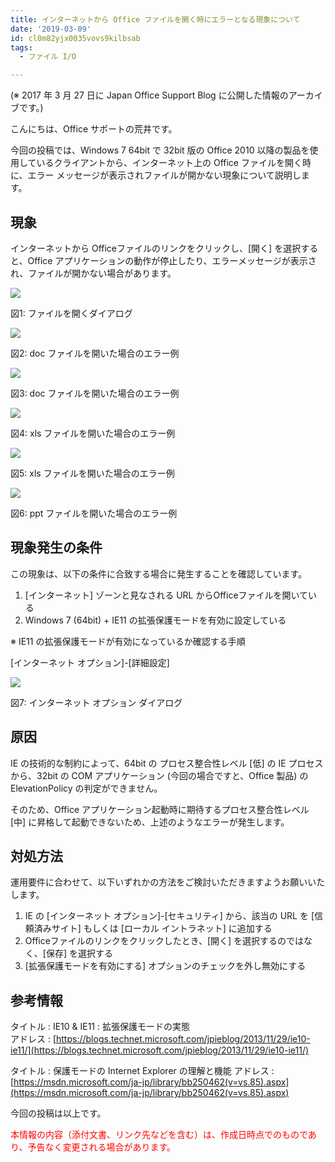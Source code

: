 ```yaml
---
title: インターネットから Office ファイルを開く時にエラーとなる現象について
date: '2019-03-09'
id: cl0m82yjx0035vovs9kilbsab
tags:
  - ファイル I/O

---
```


(※ 2017 年 3 月 27 日に Japan Office Support Blog に公開した情報のアーカイブです。)

こんにちは、Office サポートの荒井です。

  

今回の投稿では、Windows 7 64bit で 32bit 版の Office 2010 以降の製品を使用しているクライアントから、インターネット上の Office ファイルを開く時に、エラー メッセージが表示されファイルが開かない現象について説明します。

  

  

**現象**
------

  

インターネットから Officeファイルのリンクをクリックし、\[開く\] を選択すると、Office アプリケーションの動作が停止したり、エラーメッセージが表示され、ファイルが開かない場合があります。

![](image1.png)  

[](https://msdnshared.blob.core.windows.net/media/2017/03/Pic1.png)

図1: ファイルを開くダイアログ

![](image2.png)  

[](https://msdnshared.blob.core.windows.net/media/2017/03/Pic2.png)

図2: doc ファイルを開いた場合のエラー例

  

[](https://msdnshared.blob.core.windows.net/media/2017/03/Pic3.png)

![](image3.png)

図3: doc ファイルを開いた場合のエラー例

  

  

[](https://msdnshared.blob.core.windows.net/media/2017/03/Pic4.png)

![](image4.png)

図4: xls ファイルを開いた場合のエラー例

  

[](https://msdnshared.blob.core.windows.net/media/2017/03/Pic5.png)

![](image5.png)

図5: xls ファイルを開いた場合のエラー例

  

  

[](https://msdnshared.blob.core.windows.net/media/2017/03/Pic6.png)

![](image6.png)

図6: ppt ファイルを開いた場合のエラー例

  

  

現象発生の条件
-------

  

この現象は、以下の条件に合致する場合に発生することを確認しています。

  

1.  \[インターネット\] ゾーンと見なされる URL からOfficeファイルを開いている
2.  Windows 7 (64bit) + IE11 の拡張保護モードを有効に設定している  
    

  

  

※ IE11 の拡張保護モードが有効になっているか確認する手順

  

\[インターネット オプション\]-\[詳細設定\]

  

[](https://msdnshared.blob.core.windows.net/media/2017/03/Pic7.png)

![](image7.png)

図7: インターネット オプション ダイアログ

  

  

原因
--

  

IE の技術的な制約によって、64bit の プロセス整合性レベル \[低\] の IE プロセスから、32bit の COM アプリケーション (今回の場合ですと、Office 製品) の ElevationPolicy の判定ができません。

  

そのため、Office アプリケーション起動時に期待するプロセス整合性レベル \[中\] に昇格して起動できないため、上述のようなエラーが発生します。  

  

対処方法
----

  

運用要件に合わせて、以下いずれかの方法をご検討いただきますようお願いいたします。  

1.  IE の \[インターネット オプション\]-\[セキュリティ\] から、該当の URL を \[信頼済みサイト\] もしくは \[ローカル イントラネット\] に追加する
2.  Officeファイルのリンクをクリックしたとき、\[開く\] を選択するのではなく、\[保存\] を選択する
3.  \[拡張保護モードを有効にする\] オプションのチェックを外し無効にする  
    

  

参考情報
-------

タイトル : IE10 & IE11 : 拡張保護モードの実態  
アドレス : [https://blogs.technet.microsoft.com/jpieblog/2013/11/29/ie10-ie11/](https://blogs.technet.microsoft.com/jpieblog/2013/11/29/ie10-ie11/)

  

タイトル : 保護モードの Internet Explorer の理解と機能
アドレス : [https://msdn.microsoft.com/ja-jp/library/bb250462(v=vs.85).aspx](https://msdn.microsoft.com/ja-jp/library/bb250462(v=vs.85).aspx)

  

  

今回の投稿は以上です。

  

<span style="color:#ff0000">本情報の内容（添付文書、リンク先などを含む）は、作成日時点でのものであり、予告なく変更される場合があります。</span>